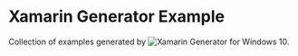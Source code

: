 # Xamarin Generator Example
Collection of examples generated by ![Xamarin Generator](https://www.microsoft.com/en-us/store/p/xamaringenerator/9nblggh42cz7) for Windows 10.
